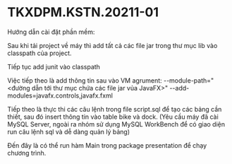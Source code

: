 # TKXDPM.KSTN.20211-01
Hướng dẫn cài đặt phần mềm:

Sau khi tải project về máy thì add tất cả các file jar trong thư mục lib vào classpath của project.

Tiếp tục add junit vào classpath

Việc tiếp theo là add thông tin sau vào VM agrument: 
--module-path="<đường dẫn tới thư mục chứa các file jar vủa JavaFX>" --add-modules=javafx.controls,javafx.fxml

Tiếp theo là thực thi các câu lệnh trong file script.sql để tạo các bảng cần thiết, sau đó insert thông tin vào table bike và dock.
(Yêu cầu máy đã cài MySQL Server, ngoài ra nhóm sử dụng MySQL WorkBench để có giao diện run câu lệnh sql và dễ dàng quản lý bảng) 

Đến đây là có thể run hàm Main trong package presentation để chạy chương trình.
